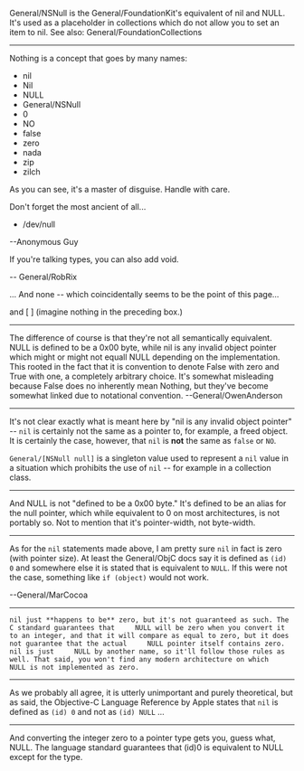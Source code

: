 General/NSNull is the General/FoundationKit's equivalent of nil and NULL. It's used as a placeholder in collections which do not allow you to set an item to nil. See also: General/FoundationCollections

----

Nothing is a concept that goes by many names:


* nil
* Nil
* NULL
* General/NSNull
* 0
* NO
* false
* zero
* nada
* zip
* zilch


As you can see, it's a master of disguise. Handle with care.

Don't forget the most ancient of all...


* /dev/null


--Anonymous Guy

If you're talking types, you can also add void.

-- General/RobRix

... And none -- which coincidentally seems to be the point of this page...

and [           ] (imagine nothing in the preceding box.)

----

The difference of course is that they're not all semantically equivalent.  NULL is defined to be a 0x00 byte, while nil is any invalid object pointer which might or might not equall NULL depending on the implementation.  This rooted in the fact that it is convention to denote False with zero and True with one, a completely arbitrary choice.  It's somewhat misleading because False does no inherently mean Nothing, but they've become somewhat linked due to notational convention. --General/OwenAnderson

----

It's not clear exactly what is meant here by "nil is any invalid object pointer" -- <code>nil</code> is certainly not the same as a pointer to, for example, a freed object.  It is certainly the case, however, that <code>nil</code> is **not** the same as <code>false</code> or <code>NO</code>.

<code>General/[NSNull null]</code> is a singleton value used to represent a <code>nil</code> value in a situation which prohibits the use of <code>nil</code> -- for example in a collection class.

----

And NULL is not "defined to be a 0x00 byte." It's defined to be an alias for the null pointer, which while equivalent to 0 on most architectures, is not portably so. Not to mention that it's pointer-width, not byte-width.

----

As for the <code>nil</code> statements made above, I am pretty sure <code>nil</code> in fact is zero (with pointer size). At least the General/ObjC docs say it is defined as <code>(id) 0</code> and somewhere else it is stated that is equivalent to <code>NULL</code>. If this were not the case, something like <code>if (object)</code> would not work.

--General/MarCocoa

----
    nil just **happens to be** zero, but it's not guaranteed as such. The C standard guarantees that     NULL will be zero when you convert it to an integer, and that it will compare as equal to zero, but it does not guarantee that the actual     NULL pointer itself contains zero.     nil is just     NULL by another name, so it'll follow those rules as well. That said, you won't find any modern architecture on which     NULL is not implemented as zero.

----
As we probably all agree, it is utterly unimportant and purely theoretical, but as said, the Objective-C Language Reference by Apple states that <code>nil</code> is defined as <code>(id) 0</code>  and not as <code>(id) NULL</code> ...

----
And converting the integer zero to a pointer type gets you, guess what,     NULL. The language standard guarantees that     (id)0 is equivalent to     NULL except for the type.